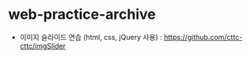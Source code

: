 # web-practice-archive
* 이미지 슬라이드 연습 (html, css, jQuery 사용) : https://github.com/cttc-cttc/imgSlider
